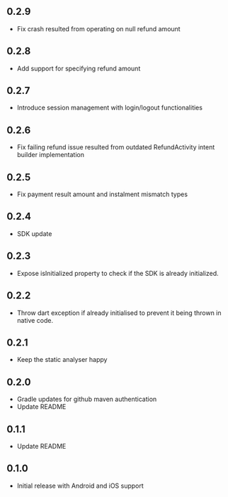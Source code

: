 ## 0.2.9

* Fix crash resulted from operating on null refund amount

## 0.2.8

* Add support for specifying refund amount

## 0.2.7

* Introduce session management with login/logout functionalities

## 0.2.6

* Fix failing refund issue resulted from outdated RefundActivity intent builder implementation

## 0.2.5

* Fix payment result amount and instalment mismatch types

## 0.2.4

* SDK update

## 0.2.3

* Expose isInitialized property to check if the SDK is already initialized.

## 0.2.2

* Throw dart exception if already initialised to prevent it being thrown in native code.

## 0.2.1

* Keep the static analyser happy

## 0.2.0

* Gradle updates for github maven authentication
* Update README

## 0.1.1

* Update README

## 0.1.0

* Initial release with Android and iOS support
